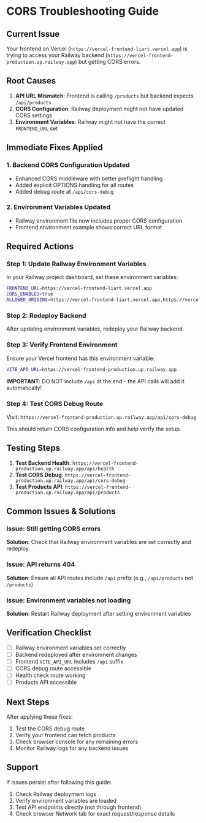 # CORS Troubleshooting Guide

## Current Issue
Your frontend on Vercel (`https://vercel-frontend-liart.vercel.app`) is trying to access your Railway backend (`https://vercel-frontend-production.up.railway.app`) but getting CORS errors.

## Root Causes
1. **API URL Mismatch**: Frontend is calling `/products` but backend expects `/api/products`
2. **CORS Configuration**: Railway deployment might not have updated CORS settings
3. **Environment Variables**: Railway might not have the correct `FRONTEND_URL` set

## Immediate Fixes Applied

### 1. Backend CORS Configuration Updated
- Enhanced CORS middleware with better preflight handling
- Added explicit OPTIONS handling for all routes
- Added debug route at `/api/cors-debug`

### 2. Environment Variables Updated
- Railway environment file now includes proper CORS configuration
- Frontend environment example shows correct URL format

## Required Actions

### Step 1: Update Railway Environment Variables
In your Railway project dashboard, set these environment variables:

```bash
FRONTEND_URL=https://vercel-frontend-liart.vercel.app
CORS_ENABLED=true
ALLOWED_ORIGINS=https://vercel-frontend-liart.vercel.app,https://vercel-frontend-git-main-omers-projects-0989ee6d.vercel.app
```

### Step 2: Redeploy Backend
After updating environment variables, redeploy your Railway backend.

### Step 3: Verify Frontend Environment
Ensure your Vercel frontend has this environment variable:
```bash
VITE_API_URL=https://vercel-frontend-production.up.railway.app
```

**IMPORTANT**: DO NOT include `/api` at the end - the API calls will add it automatically!

### Step 4: Test CORS Debug Route
Visit: `https://vercel-frontend-production.up.railway.app/api/cors-debug`

This should return CORS configuration info and help verify the setup.

## Testing Steps

1. **Test Backend Health**: `https://vercel-frontend-production.up.railway.app/api/health`
2. **Test CORS Debug**: `https://vercel-frontend-production.up.railway.app/api/cors-debug`
3. **Test Products API**: `https://vercel-frontend-production.up.railway.app/api/products`

## Common Issues & Solutions

### Issue: Still getting CORS errors
**Solution**: Check that Railway environment variables are set correctly and redeploy

### Issue: API returns 404
**Solution**: Ensure all API routes include `/api` prefix (e.g., `/api/products` not `/products`)

### Issue: Environment variables not loading
**Solution**: Restart Railway deployment after setting environment variables

## Verification Checklist

- [ ] Railway environment variables set correctly
- [ ] Backend redeployed after environment changes
- [ ] Frontend `VITE_API_URL` includes `/api` suffix
- [ ] CORS debug route accessible
- [ ] Health check route working
- [ ] Products API accessible

## Next Steps

After applying these fixes:
1. Test the CORS debug route
2. Verify your frontend can fetch products
3. Check browser console for any remaining errors
4. Monitor Railway logs for any backend issues

## Support

If issues persist after following this guide:
1. Check Railway deployment logs
2. Verify environment variables are loaded
3. Test API endpoints directly (not through frontend)
4. Check browser Network tab for exact request/response details
